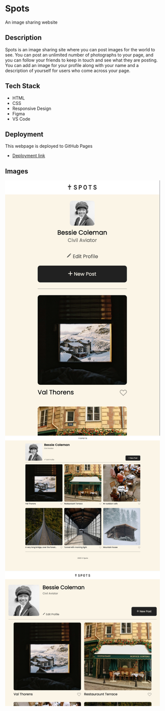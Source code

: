 # Spots
An image sharing website
## Description  

Spots is an image sharing site where you can post images for the world to see. You can post an unlimited number of photographs to your page, and you can follow your friends to keep in touch and see what they are posting. You can add an image for your profile along with your name and a description of yourself for users who come across your page.
  
## Tech Stack
  
* HTML
* CSS
* Responsive Design
* Figma
* VS Code  
  
## Deployment
This webpage is deployed to GitHub Pages
- [Deployment link](https://averylg13.github.io/se_project_spots/)

## Images
![mobile view](images/demo/mobile%20view.png)
![desktop view](images/demo/entire%20page.png)
![tablet view](images/demo/tablet%20view.png)